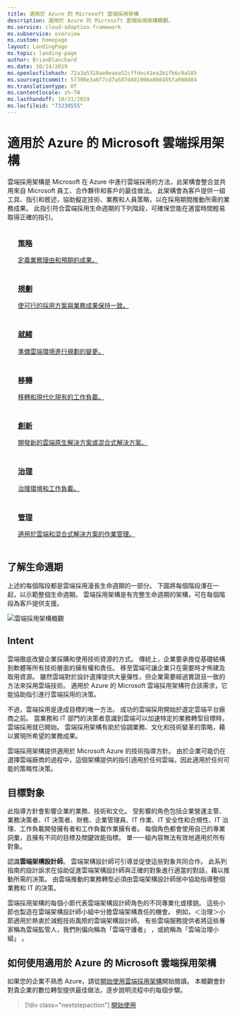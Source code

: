 ```yaml
---
title: 適用於 Azure 的 Microsoft 雲端採用架構
description: 適用於 Azure 的 Microsoft 雲端採用架構概觀。
ms.service: cloud-adoption-framework
ms.subservice: overview
ms.custom: homepage
layout: LandingPage
ms.topic: landing-page
author: BrianBlanchard
ms.date: 10/14/2019
ms.openlocfilehash: 72a3a5310ae0eaea52cffdec41ea2b1fb6c9a585
ms.sourcegitcommit: 57390e3a6f7cd7a507ddd1906e866455fa998d84
ms.translationtype: HT
ms.contentlocale: zh-TW
ms.lasthandoff: 10/31/2019
ms.locfileid: "73239555"
---
```

# <a name="microsoft-cloud-adoption-framework-for-azure"></a>適用於 Azure 的 Microsoft 雲端採用架構

雲端採用架構是 Microsoft 在 Azure 中進行雲端採用的方法，此架構會整合並共用來自 Microsoft 員工、合作夥伴和客戶的最佳做法。 此架構會為客戶提供一組工具、指引和敘述，協助擬定技術、業務和人員策略，以在採用期間推動所需的業務成果。 此指引符合雲端採用生命週期的下列階段，可確保您能在適當時間輕易取得正確的指引。

<!-- markdownlint-disable MD033 -->

<ul class="panelContent cardsF">
    <li style="display: flex; flex-direction: column;">
        <a href="./strategy/index.md">
            <div class="cardSize">
                <div class="cardPadding" style="padding-bottom:10px;">
                    <div class="card" style="padding-bottom:10px;">
                        <div class="cardImageOuter">
                            <div class="cardImage">
                                <img alt="" src="./_images/caf-strategy.png" data-linktype="external">
                            </div>
                        </div>
                        <div class="cardText" style="padding-left:0px;">
                            <h3>策略</h3>
定義業務理由和預期的成果。
                        </div>
                    </div>
                </div>
            </div>
        </a>
    </li>
    <li style="display: flex; flex-direction: column;">
        <a href="./plan/index.md">
            <div class="cardSize">
                <div class="cardPadding" style="padding-bottom:10px;">
                    <div class="card" style="padding-bottom:10px;">
                        <div class="cardImageOuter">
                            <div class="cardImage">
                                <img alt="" src="./_images/caf-plan.png" data-linktype="external">
                            </div>
                        </div>
                        <div class="cardText" style="padding-left:0px;">
                            <h3>規劃</h3>
使可行的採用方案與業務成果保持一致。
                        </div>
                    </div>
                </div>
            </div>
        </a>
    </li>
    <li style="display: flex; flex-direction: column;">
        <a href="./ready/index.md">
            <div class="cardSize">
                <div class="cardPadding" style="padding-bottom:10px;">
                    <div class="card" style="padding-bottom:10px;">
                        <div class="cardImageOuter">
                            <div class="cardImage">
                                <img alt="" src="./_images/caf-ready.png" data-linktype="external">
                            </div>
                        </div>
                        <div class="cardText" style="padding-left:0px;">
                            <h3>就緒</h3>
準備雲端環境進行規劃的變更。
                        </div>
                    </div>
                </div>
            </div>
        </a>
    </li>
    <li style="display: flex; flex-direction: column;">
        <a href="./migrate/index.md">
            <div class="cardSize">
                <div class="cardPadding" style="padding-bottom:10px;">
                    <div class="card" style="padding-bottom:10px;">
                        <div class="cardImageOuter">
                            <div class="cardImage">
                                <img alt="" src="./_images/caf-migrate.png" data-linktype="external">
                            </div>
                        </div>
                        <div class="cardText" style="padding-left:0px;">
                            <h3>移轉</h3>
移轉和現代化現有的工作負載。
                        </div>
                    </div>
                </div>
            </div>
        </a>
    </li>
    <li style="display: flex; flex-direction: column;">
        <a href="./innovate/index.md">
            <div class="cardSize">
                <div class="cardPadding" style="padding-bottom:10px;">
                    <div class="card" style="padding-bottom:10px;">
                        <div class="cardImageOuter">
                            <div class="cardImage">
                                <img alt="" src="./_images/caf-adopt.png" data-linktype="external">
                            </div>
                        </div>
                        <div class="cardText" style="padding-left:0px;">
                            <h3>創新</h3>
開發新的雲端原生解決方案或混合式解決方案。
                        </div>
                    </div>
                </div>
            </div>
        </a>
    </li>
    <li style="display: flex; flex-direction: column;">
        <a href="./govern/index.md">
            <div class="cardSize">
                <div class="cardPadding" style="padding-bottom:10px;">
                    <div class="card" style="padding-bottom:10px;">
                        <div class="cardImageOuter">
                            <div class="cardImage">
                                <img alt="" src="./_images/caf-govern.png" data-linktype="external">
                            </div>
                        </div>
                        <div class="cardText" style="padding-left:0px;">
                            <h3>治理</h3>
治理環境和工作負載。
                        </div>
                    </div>
                </div>
            </div>
        </a>
    </li>
    <li style="display: flex; flex-direction: column;">
        <a href="./manage/index.md">
            <div class="cardSize">
                <div class="cardPadding" style="padding-bottom:10px;">
                    <div class="card" style="padding-bottom:10px;">
                        <div class="cardImageOuter">
                            <div class="cardImage">
                                <img alt="" src="./_images/caf-manage.png" data-linktype="external">
                            </div>
                        </div>
                        <div class="cardText" style="padding-left:0px;">
                            <h3>管理</h3>
適用於雲端和混合式解決方案的作業管理。
                        </div>
                    </div>
                </div>
            </div>
        </a>
    </li>
</ul>

## <a name="understanding-the-lifecycle"></a>了解生命週期

上述的每個階段都是雲端採用漫長生命週期的一部分。 下圖將每個階段湊在一起，以示範整個生命週期。 雲端採用架構是有完整生命週期的架構，可在每個階段為客戶提供支援。

![雲端採用架構概觀](./_images/caf-overview.png)

## <a name="intent"></a>Intent

雲端徹底改變企業採購和使用技術資源的方式。 傳統上，企業要承擔從基礎結構到軟體等所有技術層面的擁有權和責任。 移至雲端可讓企業只在需要時才佈建及取用資源。 雖然雲端對於設計選擇提供大量彈性，但企業需要經過實證且一致的方法來採用雲端技術。 適用於 Azure 的 Microsoft 雲端採用架構符合該需求，它能協助指引進行雲端採用的決策。

不過，雲端採用是達成目標的唯一方法。 成功的雲端採用開始於選定雲端平台廠商之前。 當業務和 IT 部門的決策者意識到雲端可以加速特定的業務轉型目標時，雲端採用就已開始。 雲端採用架構有助於協調業務、文化和技術變革的策略，藉以實現所希望的業務成果。

雲端採用架構提供適用於 Microsoft Azure 的技術指導方針。 由於企業可能仍在選擇雲端廠商的過程中，這個架構提供的指引適用於任何雲端，因此適用於任何可能的策略性決策。

## <a name="intended-audience"></a>目標對象

此指導方針會影響企業的業務、技術和文化。 受影響的角色包括企業營運主管、業務決策者、IT 決策者、財務、企業管理員、IT 作業、IT 安全性和合規性、IT 治理、工作負載開發擁有者和工作負載作業擁有者。 每個角色都會使用自己的專業詞彙，且擁有不同的目標及關鍵效能指標。 單一一組內容無法有效地適用於所有對象。

認識**雲端架構設計師**。 雲端架構設計師可引導並促使這些對象共同合作。 此系列指南的設計訴求在協助促進雲端架構設計師與正確的對象進行適當的對話，藉以推動所需的決策。 由雲端推動的業務轉型必須由雲端架構設計師居中協助指導整個業務和 IT 的決策。

雲端採用架構的每個小節代表雲端架構設計師角色的不同專業化或樣貌。 這些小節也製造在雲端架構設計師小組中分擔雲端架構責任的機會。 例如，＜治理＞小節適用於熱衷於減輕技術風險的雲端架構設計師。 有些雲端服務提供者將這些專家稱為雲端監管人，我們則偏向稱為「雲端守護者」  ，或統稱為「雲端治理小組」  。

## <a name="how-to-use-the-microsoft-cloud-adoption-framework-for-azure"></a>如何使用適用於 Azure 的 Microsoft 雲端採用架構

如果您的企業不熟悉 Azure，請從[開始使用雲端採用架構](./getting-started/migrate.md)開始閱讀。 本概觀會針對貴企業的數位轉型提供最佳做法，逐步說明流程中的每個步驟。

> [!div class="nextstepaction"]
> [開始使用](./getting-started/migrate.md)
